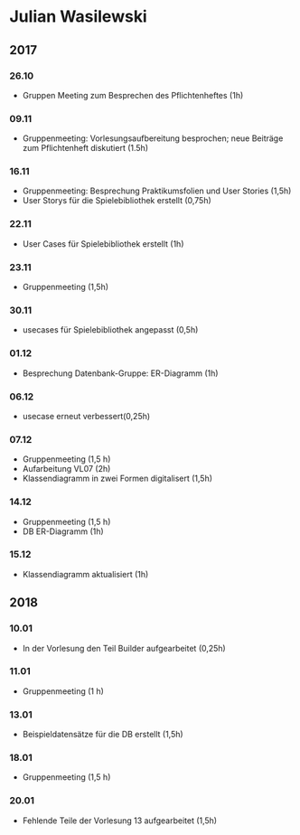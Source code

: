 # Julian Wasilewski

## 2017
### 26.10

* Gruppen Meeting zum Besprechen des Pflichtenheftes (1h)

### 09.11

* Gruppenmeeting: Vorlesungsaufbereitung besprochen; neue Beiträge zum Pflichtenheft diskutiert (1.5h)

### 16.11

* Gruppenmeeting: Besprechung Praktikumsfolien und User Stories (1,5h)
* User Storys für die Spielebibliothek erstellt (0,75h)

### 22.11

* User Cases für Spielebibliothek erstellt (1h)

### 23.11

* Gruppenmeeting (1,5h)

### 30.11

* usecases für Spielebibliothek angepasst (0,5h)

### 01.12

* Besprechung Datenbank-Gruppe: ER-Diagramm (1h)

### 06.12

* usecase erneut verbessert(0,25h)

### 07.12

* Gruppenmeeting (1,5 h)
* Aufarbeitung VL07 (2h)
* Klassendiagramm in zwei Formen digitalisert (1,5h)

### 14.12 

* Gruppenmeeting (1,5 h)
* DB ER-Diagramm (1h)

### 15.12

* Klassendiagramm aktualisiert (1h)

## 2018

### 10.01

* In der Vorlesung den Teil Builder aufgearbeitet (0,25h)

### 11.01

* Gruppenmeeting (1 h)

### 13.01

* Beispieldatensätze für die DB erstellt (1,5h)

### 18.01

* Gruppenmeeting (1,5 h)

### 20.01

* Fehlende Teile der Vorlesung 13 aufgearbeitet (1,5h)
